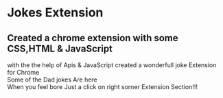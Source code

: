 # Jokes Extension

## Created a chrome extension with some CSS,HTML & JavaScript
with the the help of Apis & JavaScript created a wonderfull joke Extension for Chrome <br>
Some of the Dad jokes Are here <br>
When you feel bore Just a click on right sorner Extension Section!!! 
